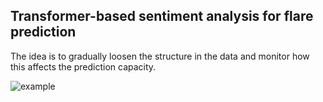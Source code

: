 ## Transformer-based sentiment analysis for flare prediction

The idea is to gradually loosen the structure in the data and monitor how this affects the prediction capacity.

![example](assets/tests.png)